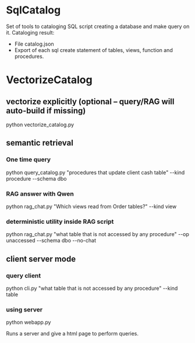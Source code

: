 # SqlCatalog
Set of tools to cataloging SQL script creating a database and make query on it.
Cataloging result:
- File catalog.json
- Export of each sql create statement of tables, views, function and procedures.

# VectorizeCatalog


## vectorize explicitly (optional – query/RAG will auto-build if missing)
python vectorize_catalog.py

## semantic retrieval

### One time query
python query_catalog.py "procedures that update client cash table" --kind procedure --schema dbo

### RAG answer with Qwen
python rag_chat.py "Which views read from Order tables?" --kind view

### deterministic utility inside RAG script
python rag_chat.py "what table that is not accessed by any procedure" --op unaccessed --schema dbo --no-chat

## client server mode

### query client
python cli.py  "what table that is not accessed by any procedure" --kind table

### using server
python webapp.py

Runs a server and give a html page to perform queries.
